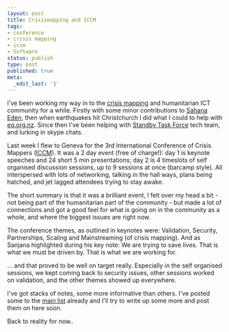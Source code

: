 ```yaml
---
layout: post
title: Crisismapping and ICCM
tags:
- conference
- crisis mapping
- iccm
- Software
status: publish
type: post
published: true
meta:
  _edit_last: '1'
---
```

I've been working my way in to the <a href="http://crisismappers.net">crisis mapping</a> and humanitarian ICT community for a while. Firstly with some minor contributions to <a href="http://eden.sahanafoundation.org">Sahana Eden</a>, then when earthquakes hit Christchurch I did what I could to help with <a href="http://eq.org.nz">eq.org.nz</a>. Since then I've been helping with <a href="http://blog.standbytaskforce.com">Standby Task Force</a> tech team, and lurking in skype chats.

Last week I flew to Geneva for the 3rd International Conference of Crisis Mappers (<a href="http://crisismappers.net/page/iccm-geneva-2011">ICCM</a>). It was a 2 day event (free of charge!): day 1 is keynote speeches and 24 short 5 min presentations; day 2 is 4 timeslots of self organised discussion sessions, up to 9 sessions at once (barcamp style). All interspersed with lots of networking, talking in the hall ways, plans being hatched, and jet lagged attendees trying to stay awake.

The short summary is that it was a brilliant event, I felt over my head a bit - not being part of the humanitarian part of the community - but made a lot of connections and got a good feel for what is going on in the community as a whole, and where the biggest issues are right now.

The conference themes, as outlined in keynotes were: Validation, Security, Partnerships, Scaling and Mainstreaming (of crisis mapping). And as Sanjana highlighted during his key note: We are trying to save lives. That is what we must be driven by. That is what we are working for.

... and that proved to be well on target really. Especially in the self organised sessions, we kept coming back to security issues, other sessions worked on validation, and the other themes showed up everywhere.

I've got stacks of notes, some more informative than others. I've posted some to the <a href="http://crisismappers.net/group/iccm-2011-notes-from-self-organized-sessions">main list</a> already and I'll try to write up some more and post them on here soon.

Back to reality for now..